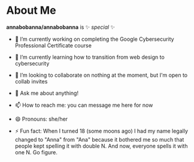 # About Me


**annabobanna/annabobanna** is ✨ _special_ ✨ 



- 🔭 I’m currently working on completing the Google Cybersecurity Professional Certificate course
- 🌱 I’m currently learning how to transition from web design to cybersecurity
- 👯 I’m looking to collaborate on nothing at the moment, but I'm open to collab invites

- 💬 Ask me about anything!
- 📫 How to reach me: you can message me here for now
- 😄 Pronouns: she/her
- ⚡ Fun fact: When I turned 18 (some moons ago) I had my name legally changed to "Anna" from "Ana" because it bothered me so much that people kept spelling it with double N. And now, everyone spells it with one N. Go figure.

